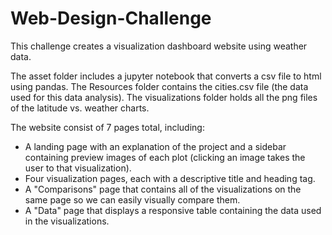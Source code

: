 # Web-Design-Challenge

This challenge creates a visualization dashboard website using weather data.

The asset folder includes a jupyter notebook that converts a csv file to html using pandas. The Resources folder contains the cities.csv file (the data used for this data analysis). The visualizations folder holds all the png files of the latitude vs. weather charts.  

The website consist of 7 pages total, including:

- A landing page with an explanation of the project and a sidebar containing preview images of each plot (clicking an image takes the user to that visualization).
- Four visualization pages, each with a descriptive title and heading tag.
- A "Comparisons" page that contains all of the visualizations on the same page so we can easily visually compare them.
- A "Data" page that displays a responsive table containing the data used in the visualizations.



